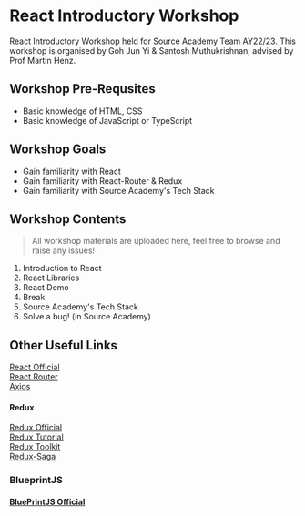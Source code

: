 # React Introductory Workshop

React Introductory Workshop held for Source Academy Team AY22/23.
This workshop is organised by Goh Jun Yi & Santosh Muthukrishnan, advised by Prof Martin Henz.

## Workshop Pre-Requsites

- Basic knowledge of HTML, CSS
- Basic knowledge of JavaScript or TypeScript

## Workshop Goals

- Gain familiarity with React
- Gain familiarity with React-Router & Redux
- Gain familiarity with Source Academy's Tech Stack

## Workshop Contents

> All workshop materials are uploaded here, feel free to browse and raise any issues!

1. Introduction to React
2. React Libraries
3. React Demo
4. Break
5. Source Academy's Tech Stack
6. Solve a bug! (in Source Academy)

## Other Useful Links

[React Official](https://reactjs.org/)  
[React Router](https://v5.reactrouter.com/web/guides/quick-start)  
[Axios](https://axios-http.com/docs/intro)

#### Redux

[Redux Official](https://redux.js.org/)  
[Redux Tutorial](https://redux.js.org/tutorials/index)  
[Redux Toolkit](https://redux-toolkit.js.org/)  
[Redux-Saga](https://redux-saga.js.org/)

### BlueprintJS

#### [BluePrintJS Official](https://blueprintjs.com/)
